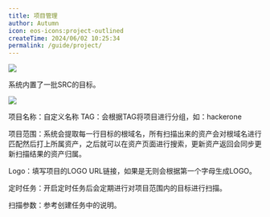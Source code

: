 ```yaml
---
title: 项目管理
author: Autumn
icon: eos-icons:project-outlined
createTime: 2024/06/02 10:25:34
permalink: /guide/project/
---
```


![](/images/project-cn.png)

系统内置了一批SRC的目标。

![](/images/project-create-cn.png)

项目名称：自定义名称
TAG：会根据TAG将项目进行分组，如：hackerone

项目范围：系统会提取每一行目标的根域名，所有扫描出来的资产会对根域名进行匹配然后打上所属资产，之后就可以在资产页面进行搜索，更新资产返回会同步更新扫描结果的资产归属。

Logo：填写项目的LOGO URL链接，如果是无则会根据第一个字母生成LOGO。

定时任务：开启定时任务后会定期进行对项目范围内的目标进行扫描。

扫描参数：参考创建任务中的说明。

